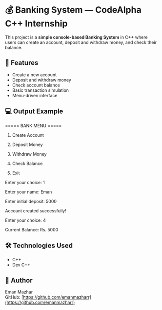 # 💰 Banking System — CodeAlpha C++ Internship

This project is a **simple console-based Banking System** in C++ where users can create an account, deposit and withdraw money, and check their balance.

## 📂 Features

- Create a new account
- Deposit and withdraw money
- Check account balance
- Basic transaction simulation
- Menu-driven interface

## 💻 Output Example

===== BANK MENU =====

1. Create Account

2. Deposit Money

3. Withdraw Money

4. Check Balance

5. Exit

Enter your choice: 1

Enter your name: Eman

Enter initial deposit: 5000

Account created successfully!

Enter your choice: 4

Current Balance: Rs. 5000


## 🛠️ Technologies Used

- C++
- Dev C++

## 📌 Author

Eman Mazhar  
GitHub: [https://github.com/emanmazharr](https://github.com/emanmazharr)
